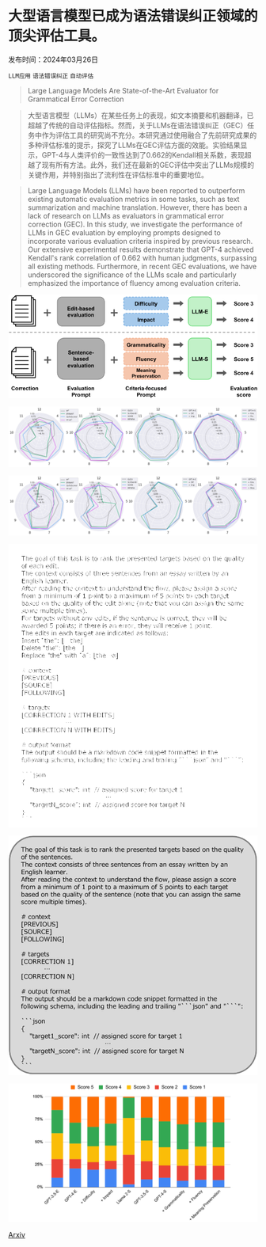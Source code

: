 # 大型语言模型已成为语法错误纠正领域的顶尖评估工具。

发布时间：2024年03月26日

`LLM应用` `语法错误纠正` `自动评估`

> Large Language Models Are State-of-the-Art Evaluator for Grammatical Error Correction

> 大型语言模型（LLMs）在某些任务上的表现，如文本摘要和机器翻译，已超越了传统的自动评估指标。然而，关于LLMs在语法错误纠正（GEC）任务中作为评估工具的研究尚不充分。本研究通过使用融合了先前研究成果的多种评估标准的提示，探究了LLMs在GEC评估方面的效能。实验结果显示，GPT-4与人类评价的一致性达到了0.662的Kendall相关系数，表现超越了现有所有方法。此外，我们还在最新的GEC评估中突出了LLMs规模的关键作用，并特别指出了流利性在评估标准中的重要地位。

> Large Language Models (LLMs) have been reported to outperform existing automatic evaluation metrics in some tasks, such as text summarization and machine translation. However, there has been a lack of research on LLMs as evaluators in grammatical error correction (GEC). In this study, we investigate the performance of LLMs in GEC evaluation by employing prompts designed to incorporate various evaluation criteria inspired by previous research. Our extensive experimental results demonstrate that GPT-4 achieved Kendall's rank correlation of 0.662 with human judgments, surpassing all existing methods. Furthermore, in recent GEC evaluations, we have underscored the significance of the LLMs scale and particularly emphasized the importance of fluency among evaluation criteria.

![大型语言模型已成为语法错误纠正领域的顶尖评估工具。](../../../paper_images/2403.17540/x1.png)

![大型语言模型已成为语法错误纠正领域的顶尖评估工具。](../../../paper_images/2403.17540/radar_seedaE.png)

![大型语言模型已成为语法错误纠正领域的顶尖评估工具。](../../../paper_images/2403.17540/radar_seedaS.png)

![大型语言模型已成为语法错误纠正领域的顶尖评估工具。](../../../paper_images/2403.17540/x2.png)

![大型语言模型已成为语法错误纠正领域的顶尖评估工具。](../../../paper_images/2403.17540/x3.png)

![大型语言模型已成为语法错误纠正领域的顶尖评估工具。](../../../paper_images/2403.17540/x4.png)

[Arxiv](https://arxiv.org/abs/2403.17540)